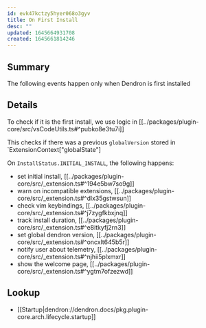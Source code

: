 ```yaml
---
id: evk47kctzy5hyer068o3gyv
title: On First Install
desc: ""
updated: 1645664931708
created: 1645661814246
---
```


## Summary

The following events happen only when Dendron is first installed

## Details

To check if it is the first install, we use logic in [[../packages/plugin-core/src/vsCodeUtils.ts#^pubko8e3tu7i]]

This checks if there was a previous `globalVersion` stored in `ExtensionContext["globalState"]

On `InstallStatus.INITIAL_INSTALL`, the following happens:

- set initial install, [[../packages/plugin-core/src/_extension.ts#^194e5bw7so9g]]
- warn on incompatible extensions, [[../packages/plugin-core/src/_extension.ts#^dlx35gstwsun]]
- check vim keybindings, [[../packages/plugin-core/src/_extension.ts#^j7zygfkbxjnq]]
- track install duration, [[../packages/plugin-core/src/_extension.ts#^e8itkyfj2rn3]]
- set global dendron version, [[../packages/plugin-core/src/_extension.ts#^oncxlt645b5r]]
- notify user about telemetry, [[../packages/plugin-core/src/_extension.ts#^njhii5plxmxr]]
- show the welcome page, [[../packages/plugin-core/src/_extension.ts#^ygtm7ofzezwd]]

## Lookup

- [[Startup|dendron://dendron.docs/pkg.plugin-core.arch.lifecycle.startup]]
